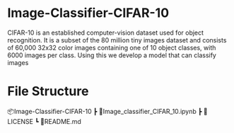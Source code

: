 # Image-Classifier-CIFAR-10
CIFAR-10 is an established computer-vision dataset used for object recognition. It is a subset of the 80 million tiny images dataset and consists of 60,000 32x32 color images containing one of 10 object classes, with 6000 images per class. Using this we develop a model that can classify images

# File Structure
📦Image-Classifier-CIFAR-10
 ┣ 📜Image_classifier_CIFAR_10.ipynb
 ┣ 📜LICENSE
 ┗ 📜README.md
